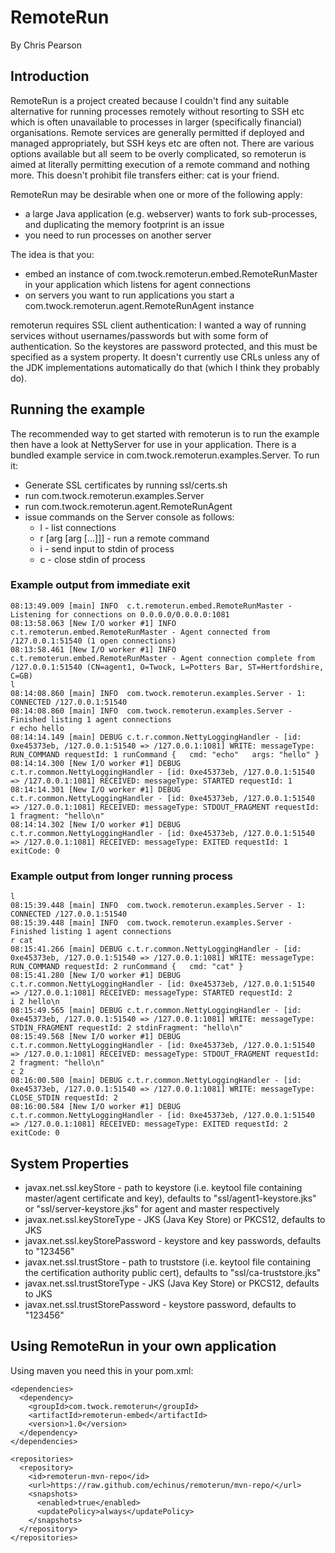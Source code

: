 # RemoteRun
By Chris Pearson <chris at twock.com>

## Introduction

RemoteRun is a project created because I couldn't find any suitable alternative for running processes remotely without
resorting to SSH etc which is often unavailable to processes in larger (specifically financial) organisations.  Remote
services are generally permitted if deployed and managed appropriately, but SSH keys etc are often not.  There are
various options available but all seem to be overly complicated, so remoterun is aimed at literally permitting execution
of a remote command and nothing more.  This doesn't prohibit file transfers either: cat is your friend.

RemoteRun may be desirable when one or more of the following apply:

+ a large Java application (e.g. webserver) wants to fork sub-processes, and duplicating the memory footprint is an
  issue
+ you need to run processes on another server

The idea is that you:

+ embed an instance of com.twock.remoterun.embed.RemoteRunMaster in your application which listens for agent connections
+ on servers you want to run applications you start a com.twock.remoterun.agent.RemoteRunAgent instance

remoterun requires SSL client authentication: I wanted a way of running services without usernames/passwords but with
some form of authentication.  So the keystores are password protected, and this must be specified as a system property.
It doesn't currently use CRLs unless any of the JDK implementations automatically do that (which I think they probably
do).

## Running the example

The recommended way to get started with remoterun is to run the example then have a look at NettyServer for use in your
application.  There is a bundled example service in com.twock.remoterun.examples.Server.  To run it:

+ Generate SSL certificates by running ssl/certs.sh
+ run com.twock.remoterun.examples.Server
+ run com.twock.remoterun.agent.RemoteRunAgent
+ issue commands on the Server console as follows:
    + l - list connections
    + r <cmd> [arg [arg [...]]] - run a remote command
    + i <requestId> <stdinText> - send input to stdin of process
    + c <requestId> - close stdin of process

### Example output from immediate exit
    08:13:49.009 [main] INFO  c.t.remoterun.embed.RemoteRunMaster - Listening for connections on 0.0.0.0/0.0.0.0:1081
    08:13:58.063 [New I/O worker #1] INFO  c.t.remoterun.embed.RemoteRunMaster - Agent connected from /127.0.0.1:51540 (1 open connections)
    08:13:58.461 [New I/O worker #1] INFO  c.t.remoterun.embed.RemoteRunMaster - Agent connection complete from /127.0.0.1:51540 (CN=agent1, O=Twock, L=Potters Bar, ST=Hertfordshire, C=GB)
    l
    08:14:08.860 [main] INFO  com.twock.remoterun.examples.Server - 1: CONNECTED /127.0.0.1:51540
    08:14:08.860 [main] INFO  com.twock.remoterun.examples.Server - Finished listing 1 agent connections
    r echo hello
    08:14:14.149 [main] DEBUG c.t.r.common.NettyLoggingHandler - [id: 0xe45373eb, /127.0.0.1:51540 => /127.0.0.1:1081] WRITE: messageType: RUN_COMMAND requestId: 1 runCommand {   cmd: "echo"   args: "hello" }
    08:14:14.300 [New I/O worker #1] DEBUG c.t.r.common.NettyLoggingHandler - [id: 0xe45373eb, /127.0.0.1:51540 => /127.0.0.1:1081] RECEIVED: messageType: STARTED requestId: 1
    08:14:14.301 [New I/O worker #1] DEBUG c.t.r.common.NettyLoggingHandler - [id: 0xe45373eb, /127.0.0.1:51540 => /127.0.0.1:1081] RECEIVED: messageType: STDOUT_FRAGMENT requestId: 1 fragment: "hello\n"
    08:14:14.302 [New I/O worker #1] DEBUG c.t.r.common.NettyLoggingHandler - [id: 0xe45373eb, /127.0.0.1:51540 => /127.0.0.1:1081] RECEIVED: messageType: EXITED requestId: 1 exitCode: 0

### Example output from longer running process
    l
    08:15:39.448 [main] INFO  com.twock.remoterun.examples.Server - 1: CONNECTED /127.0.0.1:51540
    08:15:39.448 [main] INFO  com.twock.remoterun.examples.Server - Finished listing 1 agent connections
    r cat
    08:15:41.266 [main] DEBUG c.t.r.common.NettyLoggingHandler - [id: 0xe45373eb, /127.0.0.1:51540 => /127.0.0.1:1081] WRITE: messageType: RUN_COMMAND requestId: 2 runCommand {   cmd: "cat" }
    08:15:41.280 [New I/O worker #1] DEBUG c.t.r.common.NettyLoggingHandler - [id: 0xe45373eb, /127.0.0.1:51540 => /127.0.0.1:1081] RECEIVED: messageType: STARTED requestId: 2
    i 2 hello\n
    08:15:49.565 [main] DEBUG c.t.r.common.NettyLoggingHandler - [id: 0xe45373eb, /127.0.0.1:51540 => /127.0.0.1:1081] WRITE: messageType: STDIN_FRAGMENT requestId: 2 stdinFragment: "hello\n"
    08:15:49.568 [New I/O worker #1] DEBUG c.t.r.common.NettyLoggingHandler - [id: 0xe45373eb, /127.0.0.1:51540 => /127.0.0.1:1081] RECEIVED: messageType: STDOUT_FRAGMENT requestId: 2 fragment: "hello\n"
    c 2
    08:16:00.580 [main] DEBUG c.t.r.common.NettyLoggingHandler - [id: 0xe45373eb, /127.0.0.1:51540 => /127.0.0.1:1081] WRITE: messageType: CLOSE_STDIN requestId: 2
    08:16:00.584 [New I/O worker #1] DEBUG c.t.r.common.NettyLoggingHandler - [id: 0xe45373eb, /127.0.0.1:51540 => /127.0.0.1:1081] RECEIVED: messageType: EXITED requestId: 2 exitCode: 0


## System Properties

 + javax.net.ssl.keyStore - path to keystore (i.e. keytool file containing master/agent certificate and key), defaults
   to "ssl/agent1-keystore.jks" or "ssl/server-keystore.jks" for agent and master respectively
 + javax.net.ssl.keyStoreType - JKS (Java Key Store) or PKCS12, defaults to JKS
 + javax.net.ssl.keyStorePassword - keystore and key passwords, defaults to "123456"
 + javax.net.ssl.trustStore - path to truststore (i.e. keytool file containing the certification authority public cert),
   defaults to "ssl/ca-truststore.jks"
 + javax.net.ssl.trustStoreType - JKS (Java Key Store) or PKCS12, defaults to JKS
 + javax.net.ssl.trustStorePassword - keystore password, defaults to "123456"

## Using RemoteRun in your own application

Using maven you need this in your pom.xml:

    <dependencies>
      <dependency>
        <groupId>com.twock.remoterun</groupId>
        <artifactId>remoterun-embed</artifactId>
        <version>1.0</version>
      </dependency>
    </dependencies>

    <repositories>
      <repository>
        <id>remoterun-mvn-repo</id>
        <url>https://raw.github.com/echinus/remoterun/mvn-repo/</url>
        <snapshots>
          <enabled>true</enabled>
          <updatePolicy>always</updatePolicy>
        </snapshots>
      </repository>
    </repositories>
